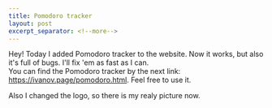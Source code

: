 ```yaml
---
title: Pomodoro tracker
layout: post
excerpt_separator: <!--more-->
---
```

Hey! Today I added Pomodoro tracker to the website. Now it works, but also it's full of bugs. 
I'll fix 'em as fast as I can. <!--more-->  
You can find the Pomodoro tracker by the next link: https://ivanov.page/pomodoro.html. Feel free to use it.

Also I changed the logo, so there is my realy picture now.
